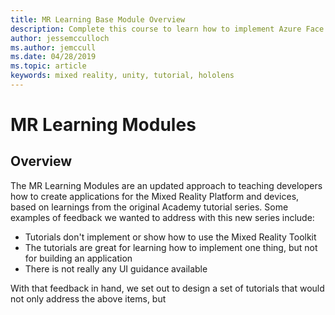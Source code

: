 ```yaml
---
title: MR Learning Base Module Overview
description: Complete this course to learn how to implement Azure Face Recognition within a mixed reality application.
author: jessemcculloch
ms.author: jemccull
ms.date: 04/28/2019
ms.topic: article
keywords: mixed reality, unity, tutorial, hololens
---
```


# MR Learning Modules

## Overview

The MR Learning Modules are an updated approach to teaching developers how to create applications for the Mixed Reality Platform and devices, based on learnings from the original Academy tutorial series. Some examples of feedback we wanted to address with this new series include:

* Tutorials don't implement or show how to use the Mixed Reality Toolkit
* The tutorials are great for learning how to implement one thing, but not for building an application
* There is not really any UI guidance available

With that feedback in hand, we set out to design a set of tutorials that would not only address the above items, but

